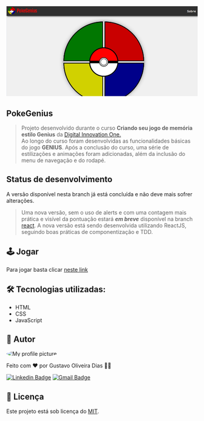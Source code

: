 <img src="./images/capa.png" alt="capa" />
<br />

## PokeGenius

> Projeto desenvolvido durante o curso **Criando seu jogo de memória estilo Genius** da [Digital Innovation One.](https://digitalinnovation.one/) <br>
> Ao longo do curso foram desenvolvidas as funcionalidades básicas do jogo **GENIUS**. Após a conclusão do curso, uma série de estilizações e animações foram adicionadas, além da inclusão do menu de navegação e do rodapé. <br>

## Status de desenvolvimento
A versão disponível nesta branch já está concluída e não deve mais sofrer alterações.

>Uma nova versão, sem o uso de alerts e com uma contagem mais prática e visível da pontuação estará ***em breve*** disponível na branch [react](https://github.com/gustavogod/pokegenius/tree/react). A nova versão está sendo desenvolvida utilizando ReactJS, seguindo boas práticas de componentização e TDD.

## 🕹️ Jogar

Para jogar basta clicar [neste link](https://gustavogod.github.io/pokegenius/)

## 🛠 Tecnologias utilizadas:

- HTML
- CSS
- JavaScript

## 🧔 Autor
 <img style="border-radius: 100%;" src="https://avatars.githubusercontent.com/u/13698021?v=4" width="100px;" alt="My profile picture"/>

Feito com ❤️ por Gustavo Oliveira Dias 👋🏽

[![Linkedin Badge](https://img.shields.io/badge/-Gustavo-blue?style=flat-square&logo=Linkedin&logoColor=white&link=https://www.linkedin.com/in/gustavo-dias-22117012b/)](https://www.linkedin.com/in/tgmarinho/) 
[![Gmail Badge](https://img.shields.io/badge/-gustavodias.god@gmail.com-c14438?style=flat-square&logo=Gmail&logoColor=white&link=mailto:gustavodias.god@gmail.com)](mailto:gustavodias.god@gmail.com)

## 🔑 Licença 

Este projeto está sob licença do [MIT](https://opensource.org/licenses/mit-license.php).

